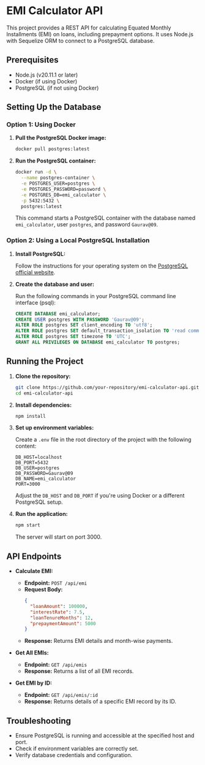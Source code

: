 # EMI Calculator API

This project provides a REST API for calculating Equated Monthly Installments (EMI) on loans, including prepayment options. It uses Node.js with Sequelize ORM to connect to a PostgreSQL database.

## Prerequisites

- Node.js (v20.11.1 or later)
- Docker (if using Docker)
- PostgreSQL (if not using Docker)

## Setting Up the Database

### Option 1: Using Docker

1. **Pull the PostgreSQL Docker image:**

   ```bash
   docker pull postgres:latest
   ```

2. **Run the PostgreSQL container:**

   ```bash
   docker run -d \
     --name postgres-container \
     -e POSTGRES_USER=postgres \
     -e POSTGRES_PASSWORD=password \
     -e POSTGRES_DB=emi_calculator \
     -p 5432:5432 \
     postgres:latest
   ```

   This command starts a PostgreSQL container with the database named `emi_calculator`, user `postgres`, and password `Gaurav@09`.

### Option 2: Using a Local PostgreSQL Installation

1. **Install PostgreSQL:**

   Follow the instructions for your operating system on the [PostgreSQL official website](https://www.postgresql.org/download/).

2. **Create the database and user:**

   Run the following commands in your PostgreSQL command line interface (psql):

   ```sql
   CREATE DATABASE emi_calculator;
   CREATE USER postgres WITH PASSWORD 'Gaurav@09';
   ALTER ROLE postgres SET client_encoding TO 'utf8';
   ALTER ROLE postgres SET default_transaction_isolation TO 'read committed';
   ALTER ROLE postgres SET timezone TO 'UTC';
   GRANT ALL PRIVILEGES ON DATABASE emi_calculator TO postgres;
   ```

## Running the Project

1. **Clone the repository:**

   ```bash
   git clone https://github.com/your-repository/emi-calculator-api.git
   cd emi-calculator-api
   ```

2. **Install dependencies:**

   ```bash
   npm install
   ```

3. **Set up environment variables:**

   Create a `.env` file in the root directory of the project with the following content:

   ```env
   DB_HOST=localhost
   DB_PORT=5432
   DB_USER=postgres
   DB_PASSWORD=Gaurav@09
   DB_NAME=emi_calculator
   PORT=3000
   ```

   Adjust the `DB_HOST` and `DB_PORT` if you're using Docker or a different PostgreSQL setup.

4. **Run the application:**

   ```bash
   npm start
   ```

   The server will start on port 3000.

## API Endpoints

- **Calculate EMI:**

  - **Endpoint:** `POST /api/emi`
  - **Request Body:**
    ```json
    {
      "loanAmount": 100000,
      "interestRate": 7.5,
      "loanTenureMonths": 12,
      "prepaymentAmount": 5000
    }
    ```
  - **Response:** Returns EMI details and month-wise payments.

- **Get All EMIs:**

  - **Endpoint:** `GET /api/emis`
  - **Response:** Returns a list of all EMI records.

- **Get EMI by ID:**

  - **Endpoint:** `GET /api/emis/:id`
  - **Response:** Returns details of a specific EMI record by its ID.

## Troubleshooting

- Ensure PostgreSQL is running and accessible at the specified host and port.
- Check if environment variables are correctly set.
- Verify database credentials and configuration.

